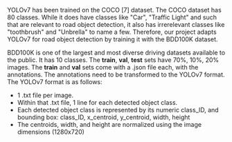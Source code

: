 YOLOv7 has been trained on the COCO [7] dataset. The COCO dataset has 80 classes. While it does have classes like "Car", "Traffic Light" and such that are relevant to road object detection, it also has irrerelevant classes like "toothbrush" and "Unbrella" to name a few. Therefore, our project adapts YOLOv7 for road object detection by training it with the BDD100K dataset.

BDD100K is one of the largest and most diverse driving datasets available to the public. It has 10 classes. The **train**, **val**, **test** sets have 70%, 10%, 20% images. The **train** and **val** sets come with a .json file each, with the annotations.
The annotations need to be transformed to the YOLOv7 format. The YOLOv7 format is as follows:
- 1 .txt file per image.
- Within that .txt file, 1 line for each detected object class.
- Each detected object class is represented by its numeric class_ID, and bounding box: class_ID, x_centroid, y_centroid, width, height
- The centroids, width, and height are normalized using the image dimensions (1280x720)
